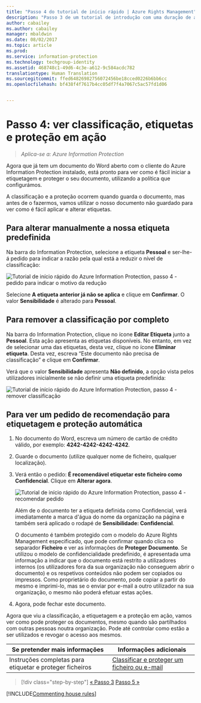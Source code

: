 ```yaml
---
title: "Passo 4 do tutorial de início rápido | Azure Rights Management"
description: "Passo 3 de um tutorial de introdução com uma duração de aproximadamente 20 minutos para experimentar rapidamente o Microsoft Azure Information Protection na sua organização."
author: cabailey
ms.author: cabailey
manager: mbaldwin
ms.date: 08/02/2017
ms.topic: article
ms.prod: 
ms.service: information-protection
ms.technology: techgroup-identity
ms.assetid: 468748c1-49d6-4c3e-a612-9c584acdc782
translationtype: Human Translation
ms.sourcegitcommit: ffed64826982756072456be18cced0226b6bb6cc
ms.openlocfilehash: bf438f4f7617b4cc05df7f4a7067c5ac57fd1d06


---
```


# <a name="step-4-see-classification-labeling-and-protection-in-action"></a>Passo 4: ver classificação, etiquetas e proteção em ação 

>*Aplica-se a: Azure Information Protection*

Agora que já tem um documento do Word aberto com o cliente do Azure Information Protection instalado, está pronto para ver como é fácil iniciar a etiquetagem e proteger o seu documento, utilizando a política que configurámos.

A classificação e a proteção ocorrem quando guarda o documento, mas antes de o fazermos, vamos utilizar o nosso documento não guardado para ver como é fácil aplicar e alterar etiquetas.

## <a name="to-manually-change-our-default-label"></a>Para alterar manualmente a nossa etiqueta predefinida

Na barra do Information Protection, selecione a etiqueta **Pessoal** e ser-lhe-á pedido para indicar a razão pela qual está a reduzir o nível de classificação:

![Tutorial de início rápido do Azure Information Protection, passo 4 - pedido para indicar o motivo da redução](../media/info-protect-lower-justification.png)

Selecione **A etiqueta anterior já não se aplica** e clique em **Confirmar**. O valor **Sensibilidade** é alterado para **Pessoal**.

## <a name="to-remove-the-classification-completely"></a>Para remover a classificação por completo

Na barra do Information Protection, clique no ícone **Editar Etiqueta** junto a **Pessoal**. Esta ação apresenta as etiquetas disponíveis. No entanto, em vez de selecionar uma das etiquetas, desta vez, clique no ícone **Eliminar etiqueta**. Desta vez, escreva “Este documento não precisa de classificação” e clique em **Confirmar**.  

Verá que o valor **Sensibilidade** apresenta **Não definido**, a opção vista pelos utilizadores inicialmente se não definir uma etiqueta predefinida:

![Tutorial de início rápido do Azure Information Protection, passo 4 - remover classificação](../media/sensitivity-not-set.png)


## <a name="to-see-a-recommendation-prompt-for-labeling-and-automatic-protection"></a>Para ver um pedido de recomendação para etiquetagem e proteção automática

1. No documento do Word, escreva um número de cartão de crédito válido, por exemplo: **4242-4242-4242-4242**. 

2. Guarde o documento (utilize qualquer nome de ficheiro, qualquer localização). 

3. Verá então o pedido: **É recomendável etiquetar este ficheiro como Confidencial**. Clique em **Alterar agora**.

    ![Tutorial de início rápido do Azure Information Protection, passo 4 - recomendar pedido](../media/change-now.png)

    Além de o documento ter a etiqueta definida como Confidencial, verá imediatamente a marca d'água do nome da organização na página e também será aplicado o rodapé de **Sensibilidade: Confidencial**. 

    O documento é também protegido com o modelo do Azure Rights Management especificado, que pode confirmar quando clica no separador **Ficheiro** e ver as informações de **Proteger Documento**. Se utilizou o modelo de confidencialidade predefinido, é apresentada uma informação a indicar que o documento está restrito a utilizadores internos (os utilizadores fora da sua organização não conseguem abrir o documento) e os respetivos conteúdos não podem ser copiados ou impressos. Como proprietário do documento, pode copiar a partir do mesmo e imprimi-lo, mas se o enviar por e-mail a outro utilizador na sua organização, o mesmo não poderá efetuar estas ações.

4. Agora, pode fechar este documento.

Agora que viu a classificação, a etiquetagem e a proteção em ação, vamos ver como pode proteger os documentos, mesmo quando são partilhados com outras pessoas noutra organização. Pode até controlar como estão a ser utilizados e revogar o acesso aos mesmos.

|Se pretender mais informações|Informações adicionais|
|--------------------------------|--------------------------|
|Instruções completas para etiquetar e proteger ficheiros |[Classificar e proteger um ficheiro ou e-mail](../rms-client/client-classify-protect.md)|





>[!div class="step-by-step"]
[&#171; Passo 3](infoprotect-tutorial-step3.md)
[Passo 5 &#187;](infoprotect-tutorial-step5.md)

[!INCLUDE[Commenting house rules](../includes/houserules.md)]


<!--HONumber=Feb17_HO2-->


